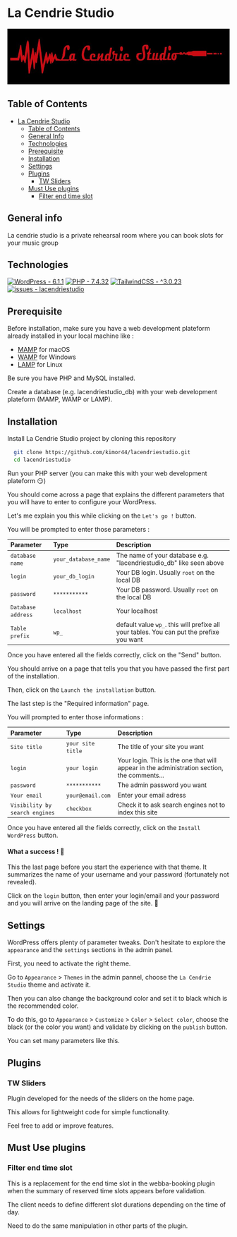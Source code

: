
# La Cendrie Studio

<p align="center"><img src="https://github.com/kimor44/lacendriestudio/blob/main/wp-content/themes/lacendriestudio/assets/images/logo_la_cendrie.jpg"></p>

## Table of Contents

- [La Cendrie Studio](#la-cendrie-studio)
  - [Table of Contents](#table-of-contents)
  - [General Info](#general-info)
  - [Technologies](#technologies)
  - [Prerequisite](#prerequisite)
  - [Installation](#installation)
  - [Settings](#settings)
  - [Plugins](#plugins)
    - [TW Sliders](#tw-sliders)
  - [Must Use plugins](#must-use-plugins)
    - [Filter end time slot](#filter-end-time-slot)

## General info

La cendrie studio is a private rehearsal room where you can book slots for your music group

## Technologies

[![WordPress - 6.1.1](https://img.shields.io/static/v1?label=WordPress&message=6.1.1&color=%2321759B)](https://wordpress.com/fr/)
[![PHP - 7.4.32](https://img.shields.io/static/v1?label=PHP&message=7.4.32&color=%23777BB4)](https://www.php.net/)
[![TailwindCSS - ^3.0.23](https://img.shields.io/static/v1?label=TailwindCSS&message=^3.0.23&color=06B6D4)](https://tailwindcss.com/)
[![issues - lacendriestudio](https://img.shields.io/github/issues/kimor44/lacendriestudio)](https://github.com/kimor44/lacendriestudio/issues)

## Prerequisite

Before installation, make sure you have a web development plateform already installed in your local machine like :

- [MAMP](https://www.mamp.info/en/downloads/) for macOS
- [WAMP](https://www.wampserver.com/) for Windows
- [LAMP](https://doc.ubuntu-fr.org/lamp) for Linux

Be sure you have PHP and MySQL installed.

Create a database (e.g. lacendriestudio_db) with your web development plateform (MAMP, WAMP or LAMP).

## Installation

Install La Cendrie Studio project by cloning this repository

```bash
  git clone https://github.com/kimor44/lacendriestudio.git
  cd lacendriestudio
```

Run your PHP server (you can make this with your web development plateform :smirk:)

You should come across a page that explains the different parameters that you will have to enter to configure your WordPress.

Let's me explain you this while clicking on the `Let's go !` button.

You will be prompted to enter those parameters :

| Parameter          | Type                 | Description                                                                              |
| :----------------- | :------------------- | :--------------------------------------------------------------------------------------- |
| `database name`    | `your_database_name` | The name of your database e.g. "lacendriestudio_db" like seen above                      |
| `login`            | `your_db_login`      | Your DB login. Usually `root` on the local DB                                            |
| `password`         | `***********`        | Your DB password. Usually `root` on the local DB                                         |
| `Database address` | `localhost`          | Your localhost                                                                           |
| `Table prefix`     | `wp_`                | default value `wp_`. this will prefixe all your tables. You can put the prefixe you want |

Once you have entered all the fields correctly, click on the "Send" button.

You should arrive on a page that tells you that you have passed the first part of the installation.

Then, click on the `Launch the installation` button.

The last step is the "Required information" page.

You will prompted to enter those informations :

| Parameter                      | Type              | Description                                                                                 |
| :----------------------------- | :---------------- | :------------------------------------------------------------------------------------------ |
| `Site title`                   | `your site title` | The title of your site you want                                                             |
| `login`                        | `your login`      | Your login. This is the one that will appear in the administration section, the comments... |
| `password`                     | `***********`     | The admin password you want                                                                 |
| `Your email`                   | `your@email.com`  | Enter your email adress                                                                     |
| `Visibility by search engines` | `checkbox`        | Check it to ask search engines not to index this site                                       |

Once you have entered all the fields correctly, click on the `Install WordPress` button.

#### What a success ! :tada:

This the last page before you start the experience with that theme. It summarizes the name of your username and your password (fortunately not revealed).

Click on the `login` button, then enter your login/email and your password and you will arrive on the landing page of the site. :tada:

## Settings

WordPress offers plenty of parameter tweaks. Don't hesitate to explore the `appearance` and the `settings` sections in the admin panel.

First, you need to activate the right theme.

Go to `Appearance` > `Themes` in the admin pannel, choose the `La Cendrie Studio` theme and activate it.

Then you can also change the background color and set it to black which is the recommended color.

To do this, go to `Appearance` > `Customize` > `Color` > `Select color`, choose the black (or the color you want) and validate by clicking on the `publish` button.

You can set many parameters like this.

## Plugins

### TW Sliders

Plugin developed for the needs of the sliders on the home page.

This allows for lightweight code for simple functionality.

Feel free to add or improve features.

## Must Use plugins

### Filter end time slot

This is a replacement for the end time slot in the webba-booking plugin when the summary of reserved time slots appears before validation.

The client needs to define different slot durations depending on the time of day.

Need to do the same manipulation in other parts of the plugin.

